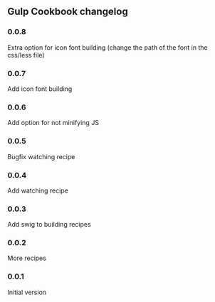 ## Gulp Cookbook changelog

### 0.0.8
Extra option for icon font building (change the path of the font in the css/less file)

### 0.0.7
Add icon font building

### 0.0.6
Add option for not minifying JS

### 0.0.5
Bugfix watching recipe

### 0.0.4
Add watching recipe

### 0.0.3
Add swig to building recipes

### 0.0.2
More recipes

### 0.0.1
Initial version